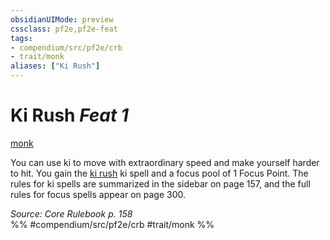 ```yaml
---
obsidianUIMode: preview
cssclass: pf2e,pf2e-feat
tags:
- compendium/src/pf2e/crb
- trait/monk
aliases: ["Ki Rush"]
---
```

# Ki Rush  *Feat 1*  
[monk](../../rules/traits/monk.md)  


You can use ki to move with extraordinary speed and make yourself harder to hit. You gain the [ki rush](../spells/ki-rush.md) ki spell and a focus pool of 1 Focus Point. The rules for ki spells are summarized in the sidebar on page 157, and the full rules for focus spells appear on page 300.

*Source: Core Rulebook p. 158*  
%% #compendium/src/pf2e/crb #trait/monk %%